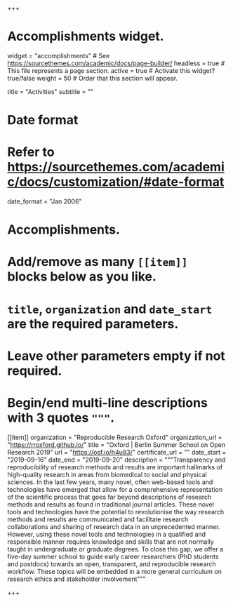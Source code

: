 +++
# Accomplishments widget.
widget = "accomplishments"  # See https://sourcethemes.com/academic/docs/page-builder/
headless = true  # This file represents a page section.
active = true  # Activate this widget? true/false
weight = 50  # Order that this section will appear.

title = "Activities"
subtitle = ""

# Date format
#   Refer to https://sourcethemes.com/academic/docs/customization/#date-format
date_format = "Jan 2006"

# Accomplishments.
#   Add/remove as many `[[item]]` blocks below as you like.
#   `title`, `organization` and `date_start` are the required parameters.
#   Leave other parameters empty if not required.
#   Begin/end multi-line descriptions with 3 quotes `"""`.

[[item]]
  organization = "Reproducible Research Oxford"
  organization_url = "https://rroxford.github.io/"
  title = "Oxford | Berlin Summer School on Open Research 2019"
  url = "https://osf.io/h4u83/"
  certificate_url = ""
  date_start = "2019-09-16"
  date_end = "2019-09-20"
  description = """Transparency and reproducibility of research methods and results are important hallmarks of high-quality research in areas from biomedical to social and physical sciences. In the last few years, many novel, often web-based tools and technologies have emerged that allow for a comprehensive representation of the scientific process that goes far beyond descriptions of research methods and results as found in traditional journal articles. These novel tools and technologies have the potential to revolutionise the way research methods and results are communicated and facilitate research collaborations and sharing of research data in an unprecedented manner. However, using these novel tools and technologies in a qualified and responsible manner requires knowledge and skills that are not normally taught in undergraduate or graduate degrees. To close this gap, we offer a five-day summer school to guide early career researchers (PhD students and postdocs) towards an open, transparent, and reproducible research workflow. These topics will be embedded in a more general curriculum on research ethics and stakeholder involvement"""


+++
